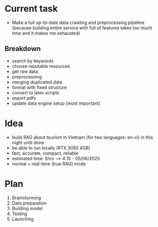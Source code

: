 # Current task

- Make a full up-to-date data crawling and preprocessing pipeline (because building entire service with full of features takes too much time and it makes me exhausted)

## Breakdown

- search by keywords
- choose reputable resources
- get raw data
- preprocessing
- merging duplicated data
- format with fixed structure
- convert to latex scripts
- export pdfs
- update data engine setup (most important)

# Idea

- build RAG about tourism in Vietnam (for two languages: en-vi) in this night until done
- be able to run locally (RTX 3050 4GB)
- fast, accurate, compact, reliable
- estimated time: 5hrs --> 4:15 - 05/06/2025
- normal + real-time (true RAG) mode

# Plan

1. Brainstorming
2. Data preparation
3. Building model
4. Testing
5. Launching

